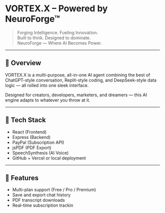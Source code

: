 # VORTEX.X – Powered by NeuroForge™

> Forging Intelligence. Fueling Innovation.  
> Built to think. Designed to dominate.  
> NeuroForge — Where AI Becomes Power.

---

## 🚀 Overview

VORTEX.X is a multi-purpose, all-in-one AI agent combining the best of ChatGPT-style conversation, Replit-style coding, and DeepSeek-style data logic — all rolled into one sleek interface.

Designed for creators, developers, marketers, and dreamers — this AI engine adapts to whatever you throw at it.

---

## 🔧 Tech Stack

- React (Frontend)
- Express (Backend)
- PayPal (Subscription API)
- jsPDF (PDF Export)
- SpeechSynthesis (AI Voice)
- GitHub + Vercel or local deployment

---

## 🧠 Features

- Multi-plan support (Free / Pro / Premium)
- Save and export chat history
- PDF transcript downloads
- Real-time subscription trackin
